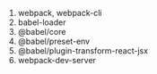 1. webpack, webpack-cli
2. babel-loader
3. @babel/core
4. @babel/preset-env
5. @babel/plugin-transform-react-jsx
6. webpack-dev-server
